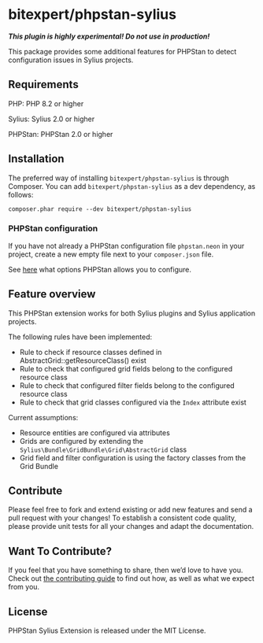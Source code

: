 # bitexpert/phpstan-sylius

***This plugin is highly experimental! Do not use in production!***

This package provides some additional features for PHPStan to detect configuration issues in Sylius projects.

## Requirements

PHP: PHP 8.2 or higher

Sylius: Sylius 2.0 or higher

PHPStan: PHPStan 2.0 or higher

## Installation

The preferred way of installing `bitexpert/phpstan-sylius` is through Composer.
You can add `bitexpert/phpstan-sylius` as a dev dependency, as follows:

```
composer.phar require --dev bitexpert/phpstan-sylius
```

### PHPStan configuration

If you have not already a PHPStan configuration file `phpstan.neon` in your project, create a new empty file next to your `composer.json` file.

See [here](https://phpstan.org/config-reference) what options PHPStan allows you to configure. 

## Feature overview

This PHPStan extension works for both Sylius plugins and Sylius application projects.

The following rules have been implemented:
- Rule to check if resource classes defined in AbstractGrid::getResourceClass() exist
- Rule to check that configured grid fields belong to the configured resource class
- Rule to check that configured filter fields belong to the configured resource class
- Rule to check that grid classes configured via the `Index` attribute exist

Current assumptions:
- Resource entities are configured via attributes
- Grids are configured by extending the `Sylius\Bundle\GridBundle\Grid\AbstractGrid` class
- Grid field and filter configuration is using the factory classes from the Grid Bundle

## Contribute

Please feel free to fork and extend existing or add new features and send a pull request with your changes! To establish
a consistent code quality, please provide unit tests for all your changes and adapt the documentation.

## Want To Contribute?

If you feel that you have something to share, then we’d love to have you.
Check out [the contributing guide](CONTRIBUTING.md) to find out how, as well as what we expect from you.

## License

PHPStan Sylius Extension is released under the MIT License.

